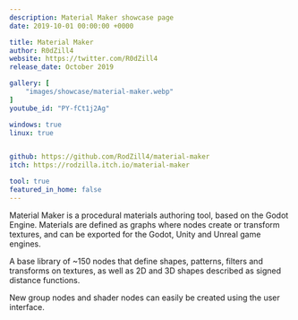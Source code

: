 ```yaml
---
description: Material Maker showcase page
date: 2019-10-01 00:00:00 +0000

title: Material Maker
author: R0dZill4
website: https://twitter.com/R0dZill4
release_date: October 2019

gallery: [
	"images/showcase/material-maker.webp"
]
youtube_id: "PY-fCt1j2Ag"

windows: true
linux: true


github: https://github.com/RodZill4/material-maker
itch: https://rodzilla.itch.io/material-maker

tool: true
featured_in_home: false
---
```


<p>
  Material Maker is a procedural materials authoring tool, based on the Godot
  Engine. Materials are defined as graphs where nodes create or transform
  textures, and can be exported for the Godot, Unity and Unreal game engines.
</p>
<p>
  A base library of ~150 nodes that define shapes, patterns, filters and
  transforms on textures, as well as 2D and 3D shapes described as signed
  distance functions.
</p>
<p>
  New group nodes and shader nodes can easily be created using the user interface.
</p>
